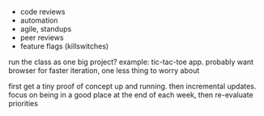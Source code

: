 
- code reviews
- automation
- agile, standups
- peer reviews
- feature flags (killswitches)


run the class as one big project? example: tic-tac-toe app. probably want browser for faster iteration, one less thing to worry about

first get a tiny proof of concept up and running. then incremental updates. focus on being in a good place at the end of each week, then re-evaluate priorities

